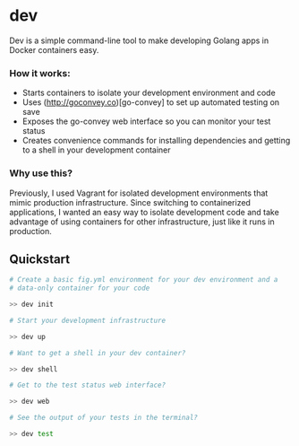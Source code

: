 dev
===

Dev is a simple command-line tool to make developing Golang apps in Docker containers easy.

### How it works:

- Starts containers to isolate your development environment and code
- Uses (http://goconvey.co)[go-convey] to set up automated testing on save
- Exposes the go-convey web interface so you can monitor your test status
- Creates convenience commands for installing dependencies and getting to a shell in your development container

### Why use this?

Previously, I used Vagrant for isolated development environments that mimic production infrastructure.  Since switching to containerized applications, I wanted an easy way to isolate development code and take advantage of using containers for other infrastructure, just like it runs in production.

## Quickstart

```bash
# Create a basic fig.yml environment for your dev environment and a 
# data-only container for your code

>> dev init 

# Start your development infrastructure

>> dev up

# Want to get a shell in your dev container?

>> dev shell

# Get to the test status web interface?

>> dev web

# See the output of your tests in the terminal?

>> dev test
```